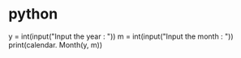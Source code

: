 # python
y = int(input("Input the year : "))
m = int(input("Input the month : "))
print(calendar. Month(y, m))

